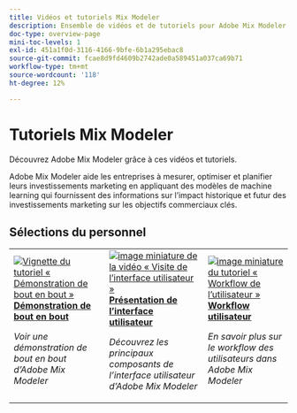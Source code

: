 ```yaml
---
title: Vidéos et tutoriels Mix Modeler
description: Ensemble de vidéos et de tutoriels pour Adobe Mix Modeler.
doc-type: overview-page
mini-toc-levels: 1
exl-id: 451a1f0d-3116-4166-9bfe-6b1a295ebac8
source-git-commit: fcae8d9fd4609b2742ade0a589451a037ca69b71
workflow-type: tm+mt
source-wordcount: '118'
ht-degree: 12%

---
```


# Tutoriels Mix Modeler

Découvrez Adobe Mix Modeler grâce à ces vidéos et tutoriels.

Adobe Mix Modeler aide les entreprises à mesurer, optimiser et planifier leurs investissements marketing en appliquant des modèles de machine learning qui fournissent des informations sur l’impact historique et futur des investissements marketing sur les objectifs commerciaux clés.


<div id="recs-overview-body-1"></div>
<div id="recs-overview-body-2"></div>
<div id="recs-overview-body-3"></div>
<div id="recs-overview-body-4"></div>
<div id="recs-overview-body-5"></div>
<div id="recs-overview-body-6"></div>

## Sélections du personnel

<div id="staff-picks-section">
<table style="margin-top: 0 !important">
<tr>
  <td>
    <a href="intro/demo.md">
      <img alt="Vignette du tutoriel « Démonstration de bout en bout »" src="https://video.tv.adobe.com/v/3440796?format=jpeg&captions=fre_fr" />
    </a>
    <div>
      <a href="intro/demo.md">
    <strong>Démonstration de bout en bout</strong>
    </a>
    </div>
    <p>
    <em>Voir une démonstration de bout en bout d’Adobe Mix Modeler</em>
    <p>
  </td>
  <td>
    <a href="intro/user-interface-tour.md">
      <img alt="image miniature de la vidéo « Visite de l’interface utilisateur »" src="https://video.tv.adobe.com/v/3452384?format=jpeg&captions=fre_fr" />
    </a>
    <div>
      <a href="intro/user-interface-tour.md">
    <strong>Présentation de l’interface utilisateur</strong>
    </a>
    </div>
    <p>
    <em>Découvrez les principaux composants de l’interface utilisateur d’Adobe Mix Modeler</em>
    <p>
  </td>
  <td>
    <a href="intro/user-workflow.md">
      <img alt="image miniature du tutoriel « Workflow de l’utilisateur »" src="https://video.tv.adobe.com/v/3440205?format=jpeg&captions=fre_fr" />
    </a>
    <div>
      <a href="intro/user-workflow.md">
    <strong>Workflow utilisateur</strong>
    </a>
    </div>
    <p>
    <em>En savoir plus sur le workflow des utilisateurs dans Adobe Mix Modeler</em>
    <p>
  </td>
</tr>
</table>

</div>
